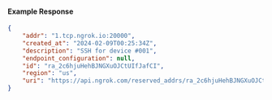 <!-- Code generated for API Clients. DO NOT EDIT. -->

#### Example Response

```json
{
	"addr": "1.tcp.ngrok.io:20000",
	"created_at": "2024-02-09T00:25:34Z",
	"description": "SSH for device #001",
	"endpoint_configuration": null,
	"id": "ra_2c6hjuHehBJNGXuOJCtUIfJafCI",
	"region": "us",
	"uri": "https://api.ngrok.com/reserved_addrs/ra_2c6hjuHehBJNGXuOJCtUIfJafCI"
}
```

